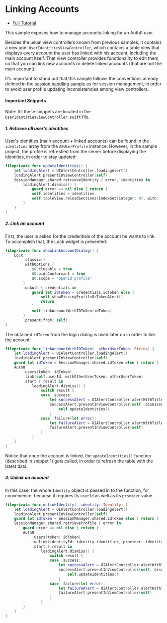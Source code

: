# Linking Accounts

- [Full Tutorial](https://auth0.com/docs/quickstart/native/ios-swift/07-linking-accounts)

This sample exposes how to manage accounts linking for an Auth0 user.

Besides the usual view controllers known from previous samples, it contains a new one: `UserIdentitiesViewController`, which contains a table view that displays every account the user has linked with his account, including the main account itself. That view controller provides functionality to edit them, so that you can link new accounts or delete linked accounts (that are not the main account).

It's important to stand out that this sample follows the conventions already defined in the [session handling sample](/03-Session-Handling) as for session management, in order to avoid user profile updating inconsistencies among view controllers.

#### Important Snippets

Note: All these snippets are located in the `UserIdentitiesViewController.swift` file.

##### 1. Retrieve all user's identities

User's identities (main account + linked accounts) can be found in the `identities` array from the `A0UserProfile` instance. However, in the sample project, the profile is refreshed from the server before displaying the identities, in order to stay updated:

```swift
fileprivate func updateIdentities() {
    let loadingAlert = UIAlertController.loadingAlert()
    loadingAlert.presentInViewController(self)
    SessionManager.shared.retrieveIdentity { error, identities in
        loadingAlert.dismiss() {
            guard error == nil else { return }
            self.identities = identities
            self.tableView.reloadSections(IndexSet(integer: 0), with: .automatic)
        }
    }
}
```

##### 2. Link an account

First, the user is asked for the credentials of the account he wants to link. To accomplish that, the Lock widget is presented:

```swift
fileprivate func showLinkAccountDialog() {
    Lock
        .classic()
        .withOptions {
            $0.closable = true
            $0.oidcConformant = true
            $0.scope = "openid profile"
        }
        .onAuth { credentials in
            guard let idToken = credentials.idToken else {
                self.showMissingProfileOrTokenAlert()
                return
            }
            self.linkAccountWithIDToken(idToken)
        }
        .present(from: self)
}
```

The obtained `idToken` from the login dialog is used later on in order to link the account:

```swift
fileprivate func linkAccountWithIDToken(_ otherUserToken: String) {
    let loadingAlert = UIAlertController.loadingAlert()
    loadingAlert.presentInViewController(self)
    guard let idToken = SessionManager.shared.idToken else { return }
    Auth0
        .users(token: idToken)
        .link(self.userId, withOtherUserToken: otherUserToken)
        .start { result in
            loadingAlert.dismiss() {
                switch result {
                case .success:
                    let successAlert = UIAlertController.alertWithTitle(nil, message: "Successfully linked account!")
                    successAlert.presentInViewController(self, dismissAfter: 1.0) { completion in
                        self.updateIdentities()
                    }
                case .failure(let error):
                    let failureAlert = UIAlertController.alertWithTitle("Error", message: error.localizedDescription, includeDoneButton: true)
                    failureAlert.presentInViewController(self)
                }
            }
    }
}
```

Notice that once the account is linked, the `updateIdentities()` function (described in snippet 1) gets called, in order to refresh the table with the latest data.

##### 3. Unlink an account

In this case, the whole `Identity` object is passed in to the function, for convenience, because it requires its `userId` as well as its `provider` value.

```swift
fileprivate func unlinkIdentity(_ identity: Identity) {
    let loadingAlert = UIAlertController.loadingAlert()
    loadingAlert.presentInViewController(self)
    guard let idToken = SessionManager.shared.idToken else { return }
    SessionManager.shared.retrieveProfile { error in
        guard error == nil else { return }
        Auth0
            .users(token: idToken)
            .unlink(identityId: identity.identifier, provider: identity.provider, fromUserId: self.userId)
            .start { result in
                loadingAlert.dismiss() {
                    switch result {
                    case .success:
                        let successAlert = UIAlertController.alertWithTitle(nil, message: "Account unlinked")
                        successAlert.presentInViewController(self, dismissAfter: 1.0) { completion in
                            self.updateIdentities()
                        }
                    case .failure(let error):
                        let failureAlert = UIAlertController.alertWithTitle("Error", message: error.localizedDescription, includeDoneButton: true)
                        failureAlert.presentInViewController(self)
                    }
                }
        }
    }
}
```
